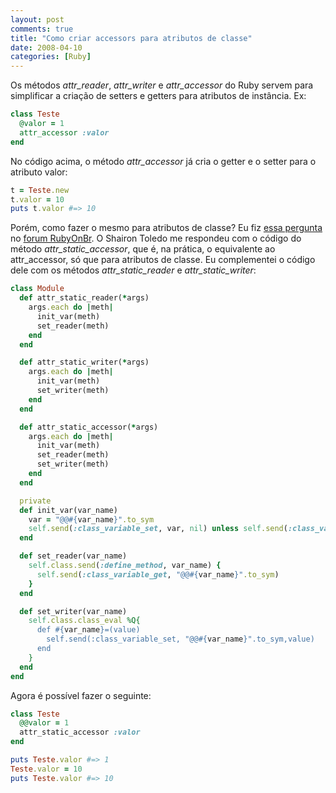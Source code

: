 ```yaml
---
layout: post
comments: true
title: "Como criar accessors para atributos de classe"
date: 2008-04-10
categories: [Ruby]
---
```

Os métodos _attr\_reader_, _attr\_writer_ e _attr\_accessor_ do Ruby servem para simplificar a criação de setters e getters para atributos de instância. Ex:

```ruby
class Teste
  @valor = 1
  attr_accessor :valor
end
```

No código acima, o método _attr\_accessor_ já cria o getter e o setter para o atributo valor:

```ruby
t = Teste.new
t.valor = 10
puts t.valor #=> 10
```

Porém, como fazer o mesmo para atributos de classe? Eu fiz [essa pergunta](http://forum.rubyonbr.org/forums/1/topics/2910) no [forum RubyOnBr](http://forum.rubyonbr.org). O Shairon Toledo me respondeu com o código do método _attr\_static\_accessor_, que é, na prática, o equivalente ao attr_accessor, só que para atributos de classe. Eu complementei o código dele com os métodos _attr\_static\_reader_ e _attr\_static\_writer_:

```ruby
class Module
  def attr_static_reader(*args)
    args.each do |meth|
      init_var(meth)
      set_reader(meth)
    end
  end

  def attr_static_writer(*args)
    args.each do |meth|
      init_var(meth)
      set_writer(meth)
    end
  end

  def attr_static_accessor(*args)
    args.each do |meth|
      init_var(meth)
      set_reader(meth)
      set_writer(meth)
    end
  end

  private
  def init_var(var_name)
    var = "@@#{var_name}".to_sym
    self.send(:class_variable_set, var, nil) unless self.send(:class_variable_defined?, var)
  end

  def set_reader(var_name)
    self.class.send(:define_method, var_name) {
      self.send(:class_variable_get, "@@#{var_name}".to_sym)
    }
  end

  def set_writer(var_name)
    self.class.class_eval %Q{
      def #{var_name}=(value)
        self.send(:class_variable_set, "@@#{var_name}".to_sym,value)
      end
    }
  end
end
```

Agora é possível fazer o seguinte:

```ruby
class Teste
  @@valor = 1
  attr_static_accessor :valor
end

puts Teste.valor #=> 1
Teste.valor = 10
puts Teste.valor #=> 10
```
